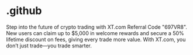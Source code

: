 # .github
Step into the future of crypto trading with XT.com Referral Code "697VR8". New users can claim up to $5,000 in welcome rewards and secure a 50% lifetime discount on fees, giving every trade more value. With XT.com, you don’t just trade—you trade smarter.
